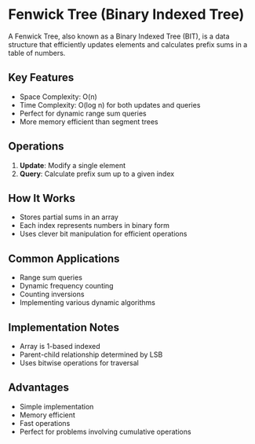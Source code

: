 # Fenwick Tree (Binary Indexed Tree)

A Fenwick Tree, also known as a Binary Indexed Tree (BIT), is a data structure that efficiently updates elements and calculates prefix sums in a table of numbers.

## Key Features

- Space Complexity: O(n)
- Time Complexity: O(log n) for both updates and queries
- Perfect for dynamic range sum queries
- More memory efficient than segment trees

## Operations

1. **Update**: Modify a single element
2. **Query**: Calculate prefix sum up to a given index

## How It Works

- Stores partial sums in an array
- Each index represents numbers in binary form
- Uses clever bit manipulation for efficient operations

## Common Applications

- Range sum queries
- Dynamic frequency counting
- Counting inversions
- Implementing various dynamic algorithms

## Implementation Notes

- Array is 1-based indexed
- Parent-child relationship determined by LSB
- Uses bitwise operations for traversal

## Advantages

- Simple implementation
- Memory efficient
- Fast operations
- Perfect for problems involving cumulative operations